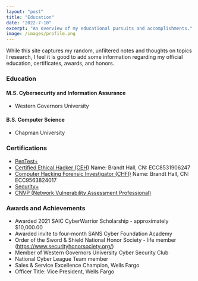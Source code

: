 ```yaml
---
layout: "post"
title: "Education"
date: "2022-7-10"
excerpt: "An overview of my educational pursuits and accomplishments."
image: /images/profile.png
---
```

While this site captures my random, unfiltered notes and thoughts on topics I research, I feel it is good to add some information regarding my official education, certificates, awards, and honors.  


### Education


#### M.S. Cybersecurity and Information Assurance
- Western Governors University

#### B.S. Computer Science
- Chapman University

### Certifications
- [PenTest+](https://www.credly.com/users/brandt-jason-hall/badges)
- [Certified Ethical Hacker (CEH)](https://aspen.eccouncil.org/Verify) Name: Brandt Hall, CN: ECC8531906247 
- [Computer Hacking Forensic Investigator (CHFI)](https://aspen.eccouncil.org/Verify) Name: Brandt Hall, CN: ECC9563824017
- [Security+](https://www.credly.com/users/brandt-jason-hall/badges)
- [CNVP (Network Vulnerability Assessment Professional)](https://www.credly.com/users/brandt-jason-hall/badges)

### Awards and Achievements
- Awarded 2021 SAIC CyberWarrior Scholarship - approximately $10,000.00
- Awarded invite to four-month SANS Cyber Foundation Academy
- Order of the Sword & Shield National Honor Society - life member (https://www.securityhonorsociety.org/)
- Member of Western Governors University Cyber Security Club
- National Cyber League Team member
- Sales & Service Excellence Champion, Wells Fargo
- Officer Title: Vice President, Wells Fargo
